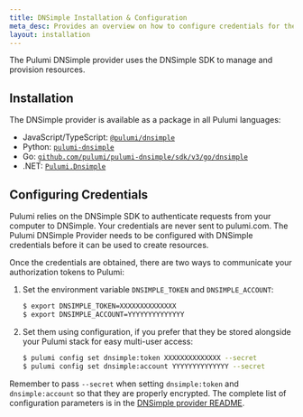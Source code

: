 ```yaml
---
title: DNSimple Installation & Configuration
meta_desc: Provides an overview on how to configure credentials for the Pulumi DNSimple Provider.
layout: installation
---
```


The Pulumi DNSimple provider uses the DNSimple SDK to manage and provision resources.

## Installation

The DNSimple provider is available as a package in all Pulumi languages:

* JavaScript/TypeScript: [`@pulumi/dnsimple`](https://www.npmjs.com/package/@pulumi/dnsimple)
* Python: [`pulumi-dnsimple`](https://pypi.org/project/pulumi-dnsimple/)
* Go: [`github.com/pulumi/pulumi-dnsimple/sdk/v3/go/dnsimple`](https://github.com/pulumi/pulumi-dnsimple)
* .NET: [`Pulumi.Dnsimple`](https://www.nuget.org/packages/Pulumi.Dnsimple)

## Configuring Credentials

Pulumi relies on the DNSimple SDK to authenticate requests from your computer to DNSimple. Your credentials are never sent
to pulumi.com. The Pulumi DNSimple Provider needs to be configured with DNSimple credentials
before it can be used to create resources.

Once the credentials are obtained, there are two ways to communicate your authorization tokens to Pulumi:

1. Set the environment variable `DNSIMPLE_TOKEN` and `DNSIMPLE_ACCOUNT`:

    ```bash
    $ export DNSIMPLE_TOKEN=XXXXXXXXXXXXXX
    $ export DNSIMPLE_ACCOUNT=YYYYYYYYYYYYYY
    ```

2. Set them using configuration, if you prefer that they be stored alongside your Pulumi stack for easy multi-user access:

    ```bash
    $ pulumi config set dnsimple:token XXXXXXXXXXXXXX --secret
    $ pulumi config set dnsimple:account YYYYYYYYYYYYYY --secret
    ```

Remember to pass `--secret` when setting `dnsimple:token` and `dnsimple:account` so that they are properly encrypted. The complete list of
configuration parameters is in the [DNSimple provider README](https://github.com/pulumi/pulumi-dnsimple/blob/master/README.md).
